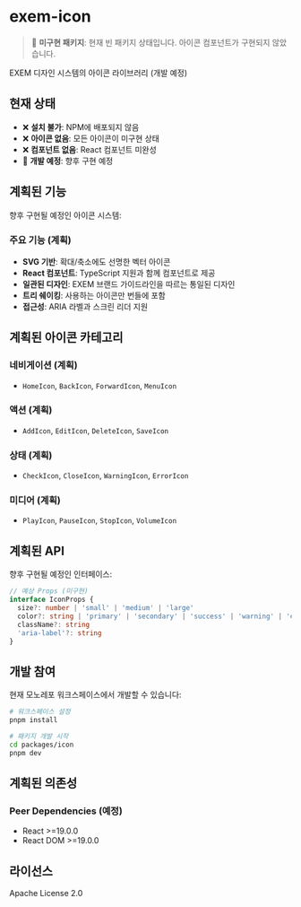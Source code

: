 # exem-icon

> 🚧 **미구현 패키지**: 현재 빈 패키지 상태입니다. 아이콘 컴포넌트가 구현되지 않았습니다.

EXEM 디자인 시스템의 아이콘 라이브러리 (개발 예정)

## 현재 상태

- ❌ **설치 불가**: NPM에 배포되지 않음
- ❌ **아이콘 없음**: 모든 아이콘이 미구현 상태
- ❌ **컴포넌트 없음**: React 컴포넌트 미완성
- 🚧 **개발 예정**: 향후 구현 예정

## 계획된 기능

향후 구현될 예정인 아이콘 시스템:

### 주요 기능 (계획)
- **SVG 기반**: 확대/축소에도 선명한 벡터 아이콘
- **React 컴포넌트**: TypeScript 지원과 함께 컴포넌트로 제공
- **일관된 디자인**: EXEM 브랜드 가이드라인을 따르는 통일된 디자인
- **트리 쉐이킹**: 사용하는 아이콘만 번들에 포함
- **접근성**: ARIA 라벨과 스크린 리더 지원

## 계획된 아이콘 카테고리

### 네비게이션 (계획)
- `HomeIcon`, `BackIcon`, `ForwardIcon`, `MenuIcon`

### 액션 (계획)
- `AddIcon`, `EditIcon`, `DeleteIcon`, `SaveIcon`

### 상태 (계획)
- `CheckIcon`, `CloseIcon`, `WarningIcon`, `ErrorIcon`

### 미디어 (계획)
- `PlayIcon`, `PauseIcon`, `StopIcon`, `VolumeIcon`

## 계획된 API

향후 구현될 예정인 인터페이스:

```typescript
// 예상 Props (미구현)
interface IconProps {
  size?: number | 'small' | 'medium' | 'large'
  color?: string | 'primary' | 'secondary' | 'success' | 'warning' | 'error'
  className?: string
  'aria-label'?: string
}
```

## 개발 참여

현재 모노레포 워크스페이스에서 개발할 수 있습니다:

```bash
# 워크스페이스 설정
pnpm install

# 패키지 개발 시작
cd packages/icon
pnpm dev
```

## 계획된 의존성

### Peer Dependencies (예정)
- React >=19.0.0
- React DOM >=19.0.0

## 라이선스

Apache License 2.0